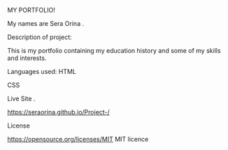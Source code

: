  MY PORTFOLIO!
 
 My names are Sera Orina .
 
 Description of project:
 
 This is my portfolio containing my education history and some of my skills and interests.
 
 Languages used:
 HTML
 
 CSS
 
 Live Site .
 
 https://seraorina.github.io/Project-/
 
 License
 
 https://opensource.org/licenses/MIT MIT licence
 
 
 
